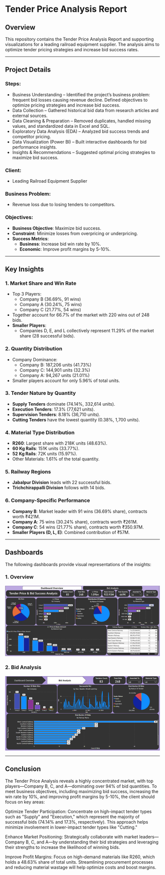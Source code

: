 # Tender Price Analysis Report

## Overview
This repository contains the Tender Price Analysis Report and supporting visualizations for a leading railroad equipment supplier. The analysis aims to optimize tender pricing strategies and increase bid success rates.

---

## Project Details

### Steps:
- Business Understanding – Identified the project’s business problem: frequent bid losses causing revenue decline. Defined objectives to optimize pricing strategies and increase bid success.
- Data Collection – Gathered historical bid data from research articles and external sources.
- Data Cleaning & Preparation – Removed duplicates, handled missing values, and standardized data in Excel and SQL.
- Exploratory Data Analysis (EDA) – Analyzed bid success trends and competitor pricing.
- Data Visualization (Power BI) – Built interactive dashboards for bid performance insights.
- Insights & Recommendations – Suggested optimal pricing strategies to maximize bid success.

### Client:
- Leading Railroad Equipment Supplier

### Business Problem:
- Revenue loss due to losing tenders to competitors.

### Objectives:
- **Business Objective**: Maximize bid success.
- **Constraint**: Minimize losses from overpricing or underpricing.
- **Success Metrics**:
  - **Business**: Increase bid win rate by 10%.
  - **Economic**: Improve profit margins by 5-10%.

---

## Key Insights

### 1. Market Share and Win Rate
- Top 3 Players: 
  - Company B (36.69%, 91 wins)
  - Company A (30.24%, 75 wins)
  - Company C (21.77%, 54 wins)
- Together account for 66.7% of the market with 220 wins out of 248 bids.
- **Smaller Players**: 
  - Companies D, E, and L collectively represent 11.29% of the market share (28 successful bids).

### 2. Quantity Distribution
- Company Dominance:
  - Company B: 187,206 units (41.73%)
  - Company C: 144,901 units (32.3%)
  - Company A: 94,267 units (21.01%)
- Smaller players account for only 5.96% of total units.

### 3. Tender Nature by Quantity
- **Supply Tenders** dominate (74.14%, 332,614 units).
- **Execution Tenders**: 17.3% (77,621 units).
- **Supervision Tenders**: 8.18% (36,710 units).
- **Cutting Tenders** have the lowest quantity (0.38%, 1,700 units).

### 4. Material Type Distribution
- **R260**: Largest share with 218K units (48.63%).
- **60 Kg Rails**: 151K units (33.77%).
- **52 Kg Rails**: 72K units (15.97%).
- Other Materials: 1.61% of the total quantity.

### 5. Railway Regions
- **Jabalpur Division** leads with 22 successful bids.
- **Trichchirappalli Division** follows with 14 bids.

### 6. Company-Specific Performance
- **Company B**: Market leader with 91 wins (36.69% share), contracts worth ₹421M.
- **Company A**: 75 wins (30.24% share), contracts worth ₹261M.
- **Company C**: 54 wins (21.77% share), contracts worth ₹350.97M.
- **Smaller Players (D, L, E)**: Combined contribution of ₹57M.

---

## Dashboards

The following dashboards provide visual representations of the insights:

### 1. Overview
![Overview](https://github.com/jaybourasi/Tender-Pricing-And-Bid-Analysis/blob/main/Images/Overview.png)

### 2. Bid Analysis
![Bid Analysis](https://github.com/jaybourasi/Tender-Pricing-And-Bid-Analysis/blob/main/Images/Bid%20Analysis.png)

---

## Conclusion
The Tender Price Analysis reveals a highly concentrated market, with top players—Company B, C, and A—dominating over 94% of bid quantities. To meet business objectives, including maximizing bid success, increasing the win rate by 10%, and improving profit margins by 5-10%, the client should focus on key areas:

Optimize Tender Participation: Concentrate on high-impact tender types such as "Supply" and "Execution," which represent the majority of successful bids (74.14% and 17.3%, respectively). This approach helps minimize involvement in lower-impact tender types like "Cutting."

Enhance Market Positioning: Strategically collaborate with market leaders—Company B, C, and A—by understanding their bid strategies and leveraging their strengths to increase the likelihood of winning bids.

Improve Profit Margins: Focus on high-demand materials like R260, which holds a 48.63% share of total units. Streamlining procurement processes and reducing material wastage will help optimize costs and boost margins.
